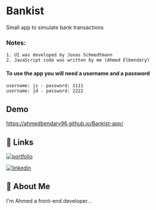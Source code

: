 
# Bankist

Small app to simulate bank transactions

### Notes:
    1. UI was developed by Jonas Schmedtmann
    2. JavaScript code was written by me (Ahmed Elbendary)

#### To use the app you will need a username and a password
    username: js - password: 1111
    username: jd - password: 2222
## Demo

https://ahmedbendary96.github.io/Bankist-app/


## 🔗 Links
[![portfolio](https://img.shields.io/badge/my_portfolio-000?style=for-the-badge&logo=ko-fi&logoColor=white)](https://github.com/ahmedbendary96)

[![linkedin](https://img.shields.io/badge/linkedin-0A66C2?style=for-the-badge&logo=linkedin&logoColor=white)](https://www.linkedin.com/in/ahmed-elbendary-895639233/)


## 🚀 About Me
I'm Ahmed a front-end developer...

